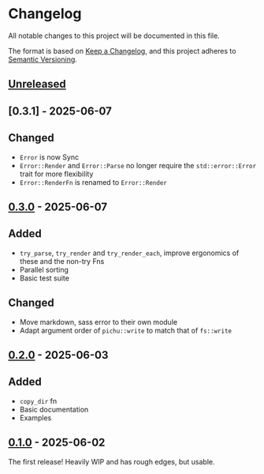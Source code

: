# Changelog

All notable changes to this project will be documented in this file.

The format is based on [Keep a Changelog](https://keepachangelog.com/en/1.1.0/),
and this project adheres to [Semantic Versioning](https://semver.org/spec/v2.0.0.html).

## [Unreleased]

## [0.3.1] - 2025-06-07

## Changed

- `Error` is now Sync
- `Error::Render` and `Error::Parse` no longer require the `std::error::Error` trait for more flexibility
- `Error::RenderFn` is renamed to `Error::Render`

## [0.3.0] - 2025-06-07

## Added
- `try_parse`, `try_render` and `try_render_each`, improve ergonomics of these and the non-try Fns
- Parallel sorting
- Basic test suite

## Changed
- Move markdown, sass error to their own module
- Adapt argument order of `pichu::write` to match that of `fs::write`

## [0.2.0] - 2025-06-03

## Added
- `copy_dir` fn
- Basic documentation
- Examples

## [0.1.0] - 2025-06-02

The first release! Heavily WIP and has rough edges, but usable.

[unreleased]: https://github.com/bahlo/pichu/compare/v0.3.0...HEAD
[0.3.0]: https://github.com/bahlo/pichu/compare/v0.2.0...v0.3.0
[0.2.0]: https://github.com/bahlo/pichu/compare/v0.1.0...v0.2.0
[0.1.0]: https://github.com/bahlo/pichu/releases/tag/v0.1.0
